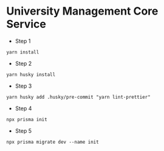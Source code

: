 # University Management Core Service

- Step 1 
```
yarn install
```
- Step 2
```
yarn husky install
```
- Step 3
```
yarn husky add .husky/pre-commit "yarn lint-prettier"
```
- Step 4
```
npx prisma init
```
- Step 5
```
npx prisma migrate dev --name init
```